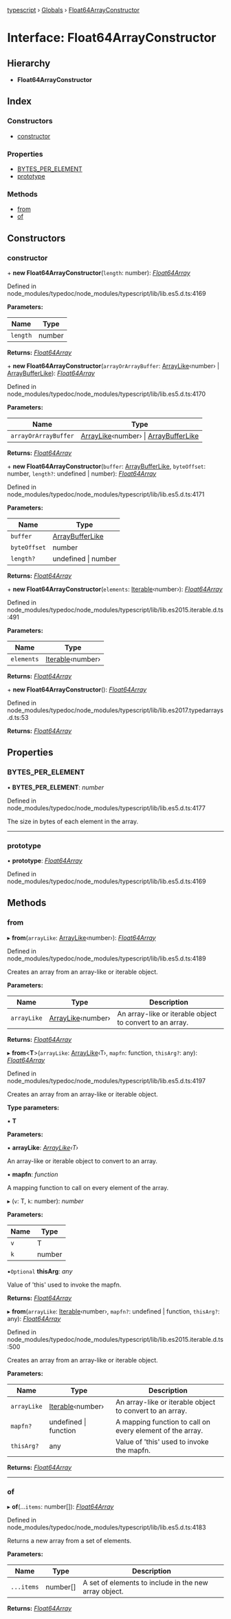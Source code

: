 [typescript](../README.md) › [Globals](../globals.md) › [Float64ArrayConstructor](float64arrayconstructor.md)

# Interface: Float64ArrayConstructor

## Hierarchy

* **Float64ArrayConstructor**

## Index

### Constructors

* [constructor](float64arrayconstructor.md#constructor)

### Properties

* [BYTES_PER_ELEMENT](float64arrayconstructor.md#bytes_per_element)
* [prototype](float64arrayconstructor.md#prototype)

### Methods

* [from](float64arrayconstructor.md#from)
* [of](float64arrayconstructor.md#of)

## Constructors

###  constructor

\+ **new Float64ArrayConstructor**(`length`: number): *[Float64Array](float64array.md)*

Defined in node_modules/typedoc/node_modules/typescript/lib/lib.es5.d.ts:4169

**Parameters:**

Name | Type |
------ | ------ |
`length` | number |

**Returns:** *[Float64Array](float64array.md)*

\+ **new Float64ArrayConstructor**(`arrayOrArrayBuffer`: [ArrayLike](arraylike.md)‹number› | [ArrayBufferLike](../globals.md#arraybufferlike)): *[Float64Array](float64array.md)*

Defined in node_modules/typedoc/node_modules/typescript/lib/lib.es5.d.ts:4170

**Parameters:**

Name | Type |
------ | ------ |
`arrayOrArrayBuffer` | [ArrayLike](arraylike.md)‹number› &#124; [ArrayBufferLike](../globals.md#arraybufferlike) |

**Returns:** *[Float64Array](float64array.md)*

\+ **new Float64ArrayConstructor**(`buffer`: [ArrayBufferLike](../globals.md#arraybufferlike), `byteOffset`: number, `length?`: undefined | number): *[Float64Array](float64array.md)*

Defined in node_modules/typedoc/node_modules/typescript/lib/lib.es5.d.ts:4171

**Parameters:**

Name | Type |
------ | ------ |
`buffer` | [ArrayBufferLike](../globals.md#arraybufferlike) |
`byteOffset` | number |
`length?` | undefined &#124; number |

**Returns:** *[Float64Array](float64array.md)*

\+ **new Float64ArrayConstructor**(`elements`: [Iterable](iterable.md)‹number›): *[Float64Array](float64array.md)*

Defined in node_modules/typedoc/node_modules/typescript/lib/lib.es2015.iterable.d.ts:491

**Parameters:**

Name | Type |
------ | ------ |
`elements` | [Iterable](iterable.md)‹number› |

**Returns:** *[Float64Array](float64array.md)*

\+ **new Float64ArrayConstructor**(): *[Float64Array](float64array.md)*

Defined in node_modules/typedoc/node_modules/typescript/lib/lib.es2017.typedarrays.d.ts:53

**Returns:** *[Float64Array](float64array.md)*

## Properties

###  BYTES_PER_ELEMENT

• **BYTES_PER_ELEMENT**: *number*

Defined in node_modules/typedoc/node_modules/typescript/lib/lib.es5.d.ts:4177

The size in bytes of each element in the array.

___

###  prototype

• **prototype**: *[Float64Array](float64array.md)*

Defined in node_modules/typedoc/node_modules/typescript/lib/lib.es5.d.ts:4169

## Methods

###  from

▸ **from**(`arrayLike`: [ArrayLike](arraylike.md)‹number›): *[Float64Array](float64array.md)*

Defined in node_modules/typedoc/node_modules/typescript/lib/lib.es5.d.ts:4189

Creates an array from an array-like or iterable object.

**Parameters:**

Name | Type | Description |
------ | ------ | ------ |
`arrayLike` | [ArrayLike](arraylike.md)‹number› | An array-like or iterable object to convert to an array.  |

**Returns:** *[Float64Array](float64array.md)*

▸ **from**<**T**>(`arrayLike`: [ArrayLike](arraylike.md)‹T›, `mapfn`: function, `thisArg?`: any): *[Float64Array](float64array.md)*

Defined in node_modules/typedoc/node_modules/typescript/lib/lib.es5.d.ts:4197

Creates an array from an array-like or iterable object.

**Type parameters:**

▪ **T**

**Parameters:**

▪ **arrayLike**: *[ArrayLike](arraylike.md)‹T›*

An array-like or iterable object to convert to an array.

▪ **mapfn**: *function*

A mapping function to call on every element of the array.

▸ (`v`: T, `k`: number): *number*

**Parameters:**

Name | Type |
------ | ------ |
`v` | T |
`k` | number |

▪`Optional`  **thisArg**: *any*

Value of 'this' used to invoke the mapfn.

**Returns:** *[Float64Array](float64array.md)*

▸ **from**(`arrayLike`: [Iterable](iterable.md)‹number›, `mapfn?`: undefined | function, `thisArg?`: any): *[Float64Array](float64array.md)*

Defined in node_modules/typedoc/node_modules/typescript/lib/lib.es2015.iterable.d.ts:500

Creates an array from an array-like or iterable object.

**Parameters:**

Name | Type | Description |
------ | ------ | ------ |
`arrayLike` | [Iterable](iterable.md)‹number› | An array-like or iterable object to convert to an array. |
`mapfn?` | undefined &#124; function | A mapping function to call on every element of the array. |
`thisArg?` | any | Value of 'this' used to invoke the mapfn.  |

**Returns:** *[Float64Array](float64array.md)*

___

###  of

▸ **of**(...`items`: number[]): *[Float64Array](float64array.md)*

Defined in node_modules/typedoc/node_modules/typescript/lib/lib.es5.d.ts:4183

Returns a new array from a set of elements.

**Parameters:**

Name | Type | Description |
------ | ------ | ------ |
`...items` | number[] | A set of elements to include in the new array object.  |

**Returns:** *[Float64Array](float64array.md)*
